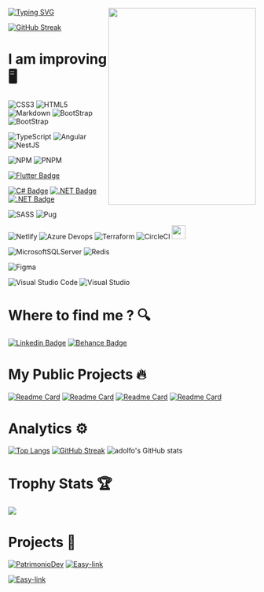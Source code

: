 

[![Typing SVG](https://readme-typing-svg.herokuapp.com?color=%2336BCF7&duration=5050&width=460&lines=Hello+!++I'm+Adolfo+Poiatti;I'm+a+.NET+Developer+at+Precis%C3%A3o+Sistemas)](https://git.io/typing-svg)
<img src="https://user-images.githubusercontent.com/39220517/231923568-6bf8dec8-e0f0-4955-89f5-a570b981c117.png" align="right"
     alt="" width="300" height="400">

[![GitHub Streak](https://user-images.githubusercontent.com/39220517/153326420-59e3ab44-d3db-4a89-8fb8-c12708769e13.svg)](https://curriculoadolfopoiatti.netlify.app/#tabs1-conteudo)

# I am improving 🖥️
![CSS3](https://img.shields.io/badge/css3-%231572B6.svg?style=for-the-badge&logo=css3&logoColor=white)
![HTML5](https://img.shields.io/badge/html5-%23E34F26.svg?style=for-the-badge&logo=html5&logoColor=white)
![Markdown](https://img.shields.io/badge/markdown-%23000000.svg?style=for-the-badge&logo=markdown&logoColor=white)
![BootStrap](https://img.shields.io/badge/Bootstrap-563D7C?style=for-the-badge&logo=bootstrap&logoColor=white)
![BootStrap](https://img.shields.io/badge/Tailwind-38BDF8?style=for-the-badge&logo=tailwindcss&logoColor=white)

![TypeScript](https://img.shields.io/badge/typescript-%23007ACC.svg?style=for-the-badge&logo=typescript&logoColor=white)
![Angular]( https://img.shields.io/badge/Angular-DD0031?style=for-the-badge&logo=angular&logoColor=white)
![NestJS](https://img.shields.io/badge/NestJS-%23000000.svg?style=for-the-badge&logo=nestjs&logoColor=red)

![NPM](https://img.shields.io/badge/NPM-%23000000.svg?style=for-the-badge&logo=npm&logoColor=white)
![PNPM](https://img.shields.io/badge/PNPM-%23000000.svg?style=for-the-badge&logo=pnpm&logoColor=white)

 [![Flutter Badge](https://img.shields.io/badge/Flutter-243D8F?style=for-the-badge&logo=flutter&logoColor=white)]()
 
 [![C# Badge](https://img.shields.io/badge/C%23-239120?style=for-the-badge&logo=c-sharp&logoColor=white)]()
 [![.NET Badge](https://img.shields.io/badge/.NET-5C2D91?style=for-the-badge&logo=.net&logoColor=white)]()
 [![.NET Badge](https://camo.githubusercontent.com/28577ff4dc7abd641b91f419821ba341bc1ad5037e5dfff20f9209a7f5465759/68747470733a2f2f696d672e736869656c64732e696f2f62616467652f2d537761676765722d253233436c6f6a7572653f7374796c653d666f722d7468652d6261646765266c6f676f3d73776167676572266c6f676f436f6c6f723d7768697465)]()
 
![SASS](https://img.shields.io/badge/SASS-hotpink.svg?style=for-the-badge&logo=SASS&logoColor=white)
![Pug](https://img.shields.io/badge/Pug-E3C29B?style=for-the-badge&logo=pug&logoColor=black)

![Netlify](https://img.shields.io/badge/Netlify-00C7B7?style=for-the-badge&logo=netlify&logoColor=white)
![Azure Devops](https://img.shields.io/badge/Azure-79C6FF?style=for-the-badge&logo=AzureDevops&logoColor=white)
![Terraform](https://img.shields.io/badge/Terraform-9400D3?style=for-the-badge&logo=Terraform&logoColor=white)
![CircleCI](https://img.shields.io/badge/circleci-%23000000.svg?style=for-the-badge&logo=circleci&logoColor=white)
<img height="28" src="https://user-images.githubusercontent.com/39220517/154397996-3faf940f-a9ca-424d-917f-2e35e9b556c6.svg"/>

![MicrosoftSQLServer](https://img.shields.io/badge/Microsoft%20SQL%20Sever-CC2927?style=for-the-badge&logo=microsoft%20sql%20server&logoColor=white)
![Redis](https://img.shields.io/badge/redis-%23DD0031.svg?style=for-the-badge&logo=redis&logoColor=white)

![Figma](https://img.shields.io/badge/figma-%23F24E1E.svg?style=for-the-badge&logo=figma&logoColor=white)


![Visual Studio Code](https://img.shields.io/badge/Visual%20Studio%20Code-0078d7.svg?style=for-the-badge&logo=visual-studio-code&logoColor=white)
![Visual Studio](https://img.shields.io/badge/Visual%20Studio-5C2D91.svg?style=for-the-badge&logo=visual-studio&logoColor=white)

# Where to find me ? 🔍
[![Linkedin Badge](https://img.shields.io/badge/LinkedIn-0077B5?style=for-the-badge&logo=linkedin&logoColor=white)](https://www.linkedin.com/in/adolfo-poiatti-591b79150/)
[![Behance Badge](https://img.shields.io/badge/Behance-0059F7?style=for-the-badge&logo=behance&logoColor=white)](https://www.behance.net/adolfopoiatti)

# My Public Projects 🔥
[![Readme Card](https://github-readme-stats.vercel.app/api/pin/?username=adolfosp&repo=Front-Arkanoid&theme=dark&hide_border=true)](https://github.com/adolfosp/Front-Arkanoid)
[![Readme Card](https://github-readme-stats.vercel.app/api/pin/?username=adolfosp&repo=Front_DoctorStrange&theme=dark&hide_border=true)](https://github.com/adolfosp/Front_DoctorStrange)
[![Readme Card](https://github-readme-stats.vercel.app/api/pin/?username=adolfosp&repo=Front-GPT3-React&theme=dark&hide_border=true)](https://github.com/adolfosp/Front-GPT3-React)
[![Readme Card](https://github-readme-stats.vercel.app/api/pin/?username=adolfosp&repo=Front-Alpaca-Generator&theme=dark&hide_border=true)](https://github.com/adolfosp/Front-Alpaca-Generator)


# Analytics ⚙️
  [![Top Langs](https://github-readme-stats.vercel.app/api/top-langs/?username=adolfosp&langs_count=8&theme=dark&show_icons=true&hide_border=true)](https://github.com/adolfosp/github-readme-stats)
  [![GitHub Streak](http://github-readme-streak-stats.herokuapp.com?user=adolfosp&theme=dark&hide_border=true&date_format=M%20j%5B%2C%20Y%5D)](https://git.io/streak-stats)
  ![adolfo's GitHub stats](https://github-readme-stats.vercel.app/api?username=adolfosp&show_icons=true&theme=dark&hide_border=true)

# Trophy Stats 🏆
![](https://github-profile-trophy.vercel.app/?username=adolfosp&theme=oldie)

# Projects 🚧 
[![PatrimonioDev](https://github.com/adolfosp/adolfosp/assets/39220517/e23cb1eb-575f-43a5-93b4-f76b8683edce)](https://patrimonio-ps.netlify.app/#/login)
[![Easy-link](https://github.com/adolfosp/adolfosp/assets/39220517/81088094-65d1-4baa-a4b9-379de95ebff4)](https://chrome.google.com/webstore/detail/easy-link/gjlpeedapddbjehklgpcnaimipcmmlhd)


[![Easy-link](https://github.com/adolfosp/adolfosp/assets/39220517/81088094-65d1-4baa-a4b9-379de95ebff4)](https://chrome.google.com/webstore/detail/easy-link/gjlpeedapddbjehklgpcnaimipcmmlhd)



